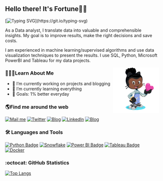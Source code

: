 ## Hello there! It's Fortune👋🏾

[![Typing SVG](https://readme-typing-svg.herokuapp.com?font=arial&color=3384B4&lines=👩🏾‍💻+Welcome+to+my+GitHub+Profile...;😇+I+hope+you'll+stick+around...)](https://git.io/typing-svg)

As a Data analyst, I translate data into valuable and comprehensible insights. My goal is to improve results, make the right decisions and save costs.

I am experienced in machine learning/supervised algorithms and use data visualization techniques to present the results. I use SQL, Python, Microsoft PowerBI and Tableau for my data projects.

<a href="https://github.com/sponsors/Fortune"><img align="right" width="150" height="150" src="https://github.com/fortune-uwha/fortune-uwha/blob/main/Gif/Fortune-octocat-rotating.gif?raw=true"></a> 

### 👩🏾‍💻Learn About Me
- 🔭 I’m currently working on projects and blogging
- 🌱 I’m currently learning everything
- 🥅 Goals: 1% better everyday 

### 🌎Find me around the web 
[![Mail me](https://img.shields.io/badge/fortune.uwha@gmail.com-c0392b?style=flat&logo=gmail&logoColor=white)](fortune.uwha@gmail.com)
[![Twitter](https://img.shields.io/badge/@fortune_uwha-00ACEE?style=flat&logo=twitter&logoColor=white)](https://twitter.com/fortune_uwha)
[![Blog](https://img.shields.io/badge/Medium-black?style=flat&logo=Medium&logoColor=white)](https://fortune-uwha.medium.com/)
[![LinkedIn](https://img.shields.io/badge/LinkedIn-0077B5?style=flat&logo=linkedin&logoColor=white)](https://www.linkedin.com/in/fortune-uwha)
[![Blog](https://img.shields.io/badge/Portfolio-black?style=flat&logo=Web&logoColor=white)](https://fortune-uwha.github.io/Fortune_Portfolio)

### 🛠 Languages and Tools
[![Python Badge](https://img.shields.io/badge/-Python-F7CF45?style=flat&labelColor=212121&logo=python)](#)
[![Snowflake](https://img.shields.io/badge/-Snowflake-24B6EC?style=flat&labelColor=212121&logo=Snowflake&logoColor=24B6EC)](#) 
[![Power BI Badge](https://img.shields.io/badge/-Power%20BI-F2C811?style=flat&labelColor=212121&logo=powerbi)](#) 
[![Tableau Badge](https://img.shields.io/badge/-Tableau-E97627?style=flat&labelColor=212121&logo=tableau)](#) 
[![Docker](https://img.shields.io/badge/-Docker-2497ED?style=flat&labelColor=212121&logo=Docker&logoColor=2497ED)](#) 

### :octocat: GitHub Statistics

 [![Top Langs](https://github-readme-stats.vercel.app/api/top-langs/?username=fortune-uwha&layout=compact&theme=tokyonight&hide_border=true)](https://github.com/anuraghazra/github-readme-stats) 

